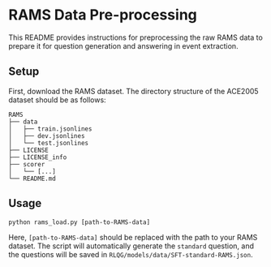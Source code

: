 # RAMS Data Pre-processing

This README provides instructions for preprocessing the raw RAMS data to prepare it for question generation and answering in event extraction.

## Setup 

First, download the RAMS dataset. The directory structure of the ACE2005 dataset should be as follows:

```
RAMS
├── data
│   ├── train.jsonlines
│   ├── dev.jsonlines
│   └── test.jsonlines
├── LICENSE
├── LICENSE_info
├── scorer
│   └── [...]
└── README.md
```

## Usage

```
python rams_load.py [path-to-RAMS-data]
```

Here, `[path-to-RAMS-data]` should be replaced with the path to your RAMS dataset. The script will automatically generate the `standard` question, and the questions will be saved in `RLQG/models/data/SFT-standard-RAMS.json`.

